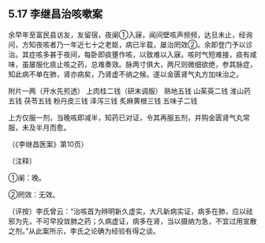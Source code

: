 ## 5.17 李继昌治咳嗽案

余早年至富民县访友，友留宿，夜阑①入寐，闻间壁咳声频频，达旦未止，经询问，方知夜咳者乃一年近七十之老妪，病已半载，屡治罔效②。余即登门予以诊治。其症咳多甚于夜间，每卧即痰壅作咳，以致难以入寐。咳时气短难接，痰有咸味，虽屡服化痰止咳之药，总难奏效。脉两寸俱大，两尺则微细欲绝，参其脉症，知此病不单在肺，肾亦病矣，乃肾虚不纳之候。遂以金匮肾气丸方加味治之。

附片一两（开水先煎透） 上肉桂二钱（研末调服） 熟地五钱 山茱萸二钱 淮山药五钱 茯苓五钱 粉丹皮三钱 泽泻三钱 炙麻黄根三钱 五味子二钱

上方仅服一剂，当晚咳即减半，知药已对证，令其再服五剂，并购金匮肾气丸常服，未及半月而愈。

（《李继昌医案》第10页）

〔注释〕

①阑：晚。

②罔效：无效。

〔评按〕李氏曾云：“治咳首为辨明新久虚实，大凡新病实证，病多在肺，应以祛邪为先，不可早投敛肺之药；久病虚证，病多在肾，当以摄纳为急，不宜过用宣散之剂。”从此案所示，李氏之论确为经验有得之谈。
